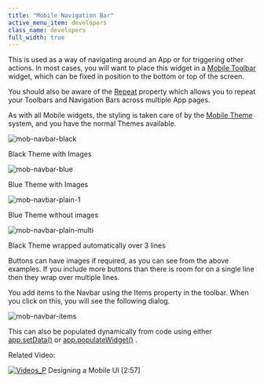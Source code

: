 ```yaml
---
title: "Mobile Navigation Bar"
active_menu_item: developers
class_name: developers
full_width: true
---
```



This is used as a way of navigating around an App or for triggering other actions. In most cases, you will want to place this widget in a [Mobile Toolbar](mobile-toolbar) widget, which can be fixed in position to the bottom or top of the screen.

You should also be aware of the [Repeat](../../content-and-app-layout/editing-and-laying-out--reference/repeating-widgets-across-multi) property which allows you to repeat your Toolbars and Navigation Bars across multiple App pages.

As with all Mobile widgets, the styling is taken care of by the [Mobile Theme](../../mobile-apps-sites/mobile-themes) system, and you have the normal Themes available.

![mob-navbar-black](/img/docs/mob-navbar-black.png)

Black Theme with Images

![mob-navbar-blue](/img/docs/mob-navbar-blue.png)

Blue Theme with Images

![mob-navbar-plain-1](/img/docs/mob-navbar-plain-1.png)

Blue Theme without images

![mob-navbar-plain-multi](/img/docs/mob-navbar-plain-multi.png)

Black Theme wrapped automatically over 3 lines

Buttons can have images if required, as you can see from the above examples. If you include more buttons than there is room for on a single line then they wrap over multiple lines.

You add items to the Navbar using the Items property in the toolbar. When you click on this, you will see the following dialog.

![mob-navbar-items](/img/docs/mob-navbar-items.zoom83.png)

This can also be populated dynamically from code using either [app.setData()](../../../scripting-apis/client-scripting-overview/scripting-with-javascript/widget-reading-writing/widget-content-reading-and-writing/mobile-list) or [app.populateWidget()](../../../scripting-apis/client-api/widget-data-state-manipulation/populatewidget()/index) .

Related Video:

[![Videos\_P](/img/docs/videos_p.png)](http://www.youtube.com/v/BelIr0vzxlU?autoplay=1&hd=1&fs=1&showsearch=0&rel=0&) Designing a Mobile UI [2:57]

